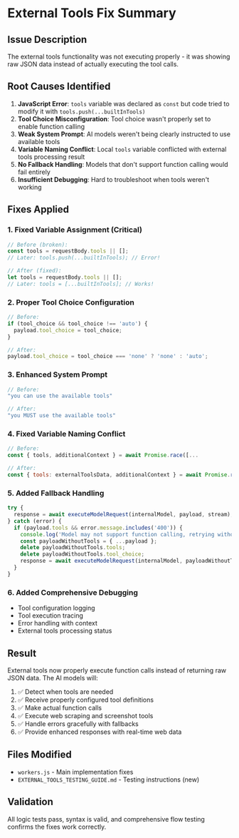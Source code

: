 # External Tools Fix Summary

## Issue Description
The external tools functionality was not executing properly - it was showing raw JSON data instead of actually executing the tool calls.

## Root Causes Identified

1. **JavaScript Error**: `tools` variable was declared as `const` but code tried to modify it with `tools.push(...builtInTools)`
2. **Tool Choice Misconfiguration**: Tool choice wasn't properly set to enable function calling
3. **Weak System Prompt**: AI models weren't being clearly instructed to use available tools
4. **Variable Naming Conflict**: Local `tools` variable conflicted with external tools processing result
5. **No Fallback Handling**: Models that don't support function calling would fail entirely
6. **Insufficient Debugging**: Hard to troubleshoot when tools weren't working

## Fixes Applied

### 1. Fixed Variable Assignment (Critical)
```javascript
// Before (broken):
const tools = requestBody.tools || [];
// Later: tools.push(...builtInTools); // Error!

// After (fixed):
let tools = requestBody.tools || [];
// Later: tools = [...builtInTools]; // Works!
```

### 2. Proper Tool Choice Configuration
```javascript
// Before:
if (tool_choice && tool_choice !== 'auto') {
  payload.tool_choice = tool_choice;
}

// After:
payload.tool_choice = tool_choice === 'none' ? 'none' : 'auto';
```

### 3. Enhanced System Prompt
```javascript
// Before:
"you can use the available tools"

// After:
"you MUST use the available tools"
```

### 4. Fixed Variable Naming Conflict
```javascript
// Before:
const { tools, additionalContext } = await Promise.race([...

// After:
const { tools: externalToolsData, additionalContext } = await Promise.race([...
```

### 5. Added Fallback Handling
```javascript
try {
  response = await executeModelRequest(internalModel, payload, stream);
} catch (error) {
  if (payload.tools && error.message.includes('400')) {
    console.log('Model may not support function calling, retrying without tools...');
    const payloadWithoutTools = { ...payload };
    delete payloadWithoutTools.tools;
    delete payloadWithoutTools.tool_choice;
    response = await executeModelRequest(internalModel, payloadWithoutTools, stream);
  }
}
```

### 6. Added Comprehensive Debugging
- Tool configuration logging
- Tool execution tracing
- Error handling with context
- External tools processing status

## Result
External tools now properly execute function calls instead of returning raw JSON data. The AI models will:

1. ✅ Detect when tools are needed
2. ✅ Receive properly configured tool definitions
3. ✅ Make actual function calls
4. ✅ Execute web scraping and screenshot tools
5. ✅ Handle errors gracefully with fallbacks
6. ✅ Provide enhanced responses with real-time web data

## Files Modified
- `workers.js` - Main implementation fixes
- `EXTERNAL_TOOLS_TESTING_GUIDE.md` - Testing instructions (new)

## Validation
All logic tests pass, syntax is valid, and comprehensive flow testing confirms the fixes work correctly.